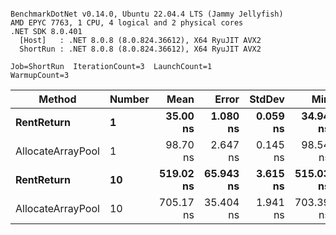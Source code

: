 ```

BenchmarkDotNet v0.14.0, Ubuntu 22.04.4 LTS (Jammy Jellyfish)
AMD EPYC 7763, 1 CPU, 4 logical and 2 physical cores
.NET SDK 8.0.401
  [Host]   : .NET 8.0.8 (8.0.824.36612), X64 RyuJIT AVX2
  ShortRun : .NET 8.0.8 (8.0.824.36612), X64 RyuJIT AVX2

Job=ShortRun  IterationCount=3  LaunchCount=1  
WarmupCount=3  

```
| Method            | Number | Mean      | Error     | StdDev   | Min       | Max       | Allocated |
|------------------ |------- |----------:|----------:|---------:|----------:|----------:|----------:|
| **RentReturn**        | **1**      |  **35.00 ns** |  **1.080 ns** | **0.059 ns** |  **34.94 ns** |  **35.05 ns** |         **-** |
| AllocateArrayPool | 1      |  98.70 ns |  2.647 ns | 0.145 ns |  98.54 ns |  98.81 ns |         - |
| **RentReturn**        | **10**     | **519.02 ns** | **65.943 ns** | **3.615 ns** | **515.03 ns** | **522.08 ns** |         **-** |
| AllocateArrayPool | 10     | 705.17 ns | 35.404 ns | 1.941 ns | 703.39 ns | 707.24 ns |         - |
